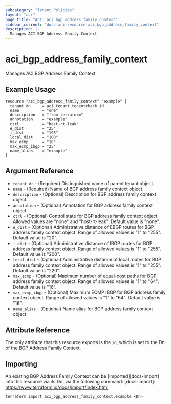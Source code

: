 ```yaml
---
subcategory: "Tenant Policies"
layout: "aci"
page_title: "ACI: aci_bgp_address_family_context"
sidebar_current: "docs-aci-resource-aci_bgp_address_family_context"
description: |-
  Manages ACI BGP Address Family Context
---
```


# aci_bgp_address_family_context

Manages ACI BGP Address Family Context

## Example Usage

```hcl
resource "aci_bgp_address_family_context" "example" {
  tenant_dn     = aci_tenant.tenentcheck.id
  name          = "one"
  description   = "from terraform"
  annotation    = "example"
  ctrl          = "host-rt-leak"
  e_dist        = "25"
  i_dist        = "198"
  local_dist    = "100"
  max_ecmp      = "18"
  max_ecmp_ibgp = "25"
  name_alias    = "example"
}
```

## Argument Reference

- `tenant_dn` - (Required) Distinguished name of parent tenant object.
- `name` - (Required) Name of BGP address family context object.
- `description` - (Optional) Description for BGP address family context object.
- `annotation` - (Optional) Annotation for BGP address family context object.
- `ctrl` - (Optional) Control state for BGP address family context object. Allowed values are "none" and "host-rt-leak". Default value is "none".
- `e_dist` - (Optional) Administrative distance of EBGP routes for BGP address family context object. Range of allowed values is "1" to "255". Default value is "20".
- `i_dist` - (Optional) Administrative distance of IBGP routes for BGP address family context object. Range of allowed values is "1" to "255". Default value is "200".
- `local_dist` - (Optional) Administrative distance of local routes for BGP address family context object. Range of allowed values is "1" to "255". Default value is "220".
- `max_ecmp` - (Optional) Maximum number of equal-cost paths for BGP address family context object. Range of allowed values is "1" to "64". Default value is "16".
- `max_ecmp_ibgp` - (Optional) Maximum ECMP IBGP for BGP address family context object. Range of allowed values is "1" to "64". Default value is "16".
- `name_alias` - (Optional) Name alias for BGP address family context object.

## Attribute Reference

The only attribute that this resource exports is the `id`, which is set to the
Dn of the BGP Address Family Context.

## Importing

An existing BGP Address Family Context can be [imported][docs-import] into this resource via its Dn, via the following command:
[docs-import]: https://www.terraform.io/docs/import/index.html

```
terraform import aci_bgp_address_family_context.example <Dn>
```
